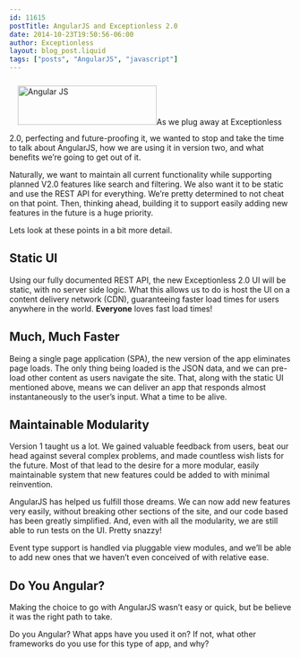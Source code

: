```yaml
---
id: 11615
postTitle: AngularJS and Exceptionless 2.0
date: 2014-10-23T19:50:56-06:00
author: Exceptionless
layout: blog_post.liquid
tags: ["posts", "AngularJS", "javascript"]
---
```

<img loading="lazy" class="alignright wp-image-11617" style="margin-left: 15px; margin-bottom: 15px; margin-top: 10px;" src="http://exceptionless.com/assets/AngularJS-large-300x84.png" alt="Angular JS" width="248" height="70" data-id="11617" srcset="/assets/AngularJS-large-300x84.png 300w, /assets/AngularJS-large.png 383w" sizes="(max-width: 248px) 100vw, 248px" />As we plug away at Exceptionless 2.0, perfecting and future-proofing it, we wanted to stop and take the time to talk about AngularJS, how we are using it in version two, and what benefits we&#8217;re going to get out of it.

Naturally, we want to maintain all current functionality while supporting planned V2.0 features like search and filtering. We also want it to be static and use the REST API for everything. We&#8217;re pretty determined to not cheat on that point. Then, thinking ahead, building it to support easily adding new features in the future is a huge priority.

Lets look at these points in a bit more detail.<!--more-->

## Static UI

Using our fully documented REST API, the new Exceptionless 2.0 UI will be static, with no server side logic. What this allows us to do is host the UI on a content delivery network (CDN), guaranteeing faster load times for users anywhere in the world. **Everyone** loves fast load times!

## Much, Much Faster

Being a single page application (SPA), the new version of the app eliminates page loads. The only thing being loaded is the JSON data, and we can pre-load other content as users navigate the site. That, along with the static UI mentioned above, means we can deliver an app that responds almost instantaneously to the user&#8217;s input. What a time to be alive.

## Maintainable Modularity

Version 1 taught us a lot. We gained valuable feedback from users, beat our head against several complex problems, and made countless wish lists for the future. Most of that lead to the desire for a more modular, easily maintainable system that new features could be added to with minimal reinvention.

AngularJS has helped us fulfill those dreams. We can now add new features very easily, without breaking other sections of the site, and our code based has been greatly simplified. And, even with all the modularity, we are still able to run tests on the UI. Pretty snazzy!

Event type support is handled via pluggable view modules, and we&#8217;ll be able to add new ones that we haven&#8217;t even conceived of with relative ease.

## Do You Angular?

Making the choice to go with AngularJS wasn&#8217;t easy or quick, but be believe it was the right path to take.

Do you Angular? What apps have you used it on? If not, what other frameworks do you use for this type of app, and why?

&nbsp;

